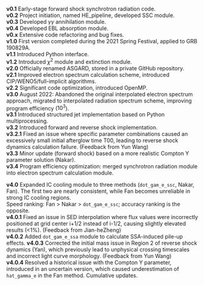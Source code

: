 **v0.1**  Early-stage forward shock synchrotron radiation code.  
**v0.2**  Project initiation, named HE_pipeline, developed SSC module.  
**v0.3**  Developed $\gamma\gamma$ annihilation module.  
**v0.4**  Developed EBL absorption module.  
**v0.x**  Extensive code refactoring and bug fixes.  
**v1.0**  First version completed during the 2021 Spring Festival, applied to GRB 190829A.  
**v1.1**  Introduced Python interface.  
**v1.2**  Introduced $\chi^2$ module and extinction module.  
**v2.0**  Officially renamed ASGARD, stored in a private GitHub repository.  
**v2.1**  Improved electron spectrum calculation scheme, introduced CIP/WENO5/full-implicit algorithms.  
**v2.2**  Significant code optimization, introduced OpenMP.  
**v3.0**  August 2022: Abandoned the original interpolated electron spectrum approach, migrated to interpolated radiation spectrum scheme, improving program efficiency ($10^3$).  
**v3.1**  Introduced structured jet implementation based on Python multiprocessing.  
**v3.2**  Introduced forward and reverse shock implementation.  
**v3.2.1**  Fixed an issue where specific parameter combinations caused an excessively small initial afterglow time T00, leading to reverse shock dynamics calculation failure. (Feedback from Yun Wang)  
**v3.3**  Minor update (forward shock) based on a more realistic Compton Y parameter solution (Nakar).  
**v3.4**  Program efficiency optimization: merged synchrotron radiation module into electron spectrum calculation module.  

**v4.0**  Expanded IC cooling module to three methods (`dot_gam_e_ssc`, Nakar, Fan). The first two are nearly consistent, while Fan becomes unreliable in strong IC cooling regions.  
Speed ranking: Fan > Nakar > `dot_gam_e_ssc`; accuracy ranking is the opposite.  
**v4.0.1**  Fixed an issue in SED interpolation where flux values were incorrectly positioned at grid center i+1/2 instead of i-1/2, causing slightly elevated results (<1%). (Feedback from Jian-heZheng)  
**v4.0.2**  Added `dot_gam_e_ssa` module to calculate SSA-induced pile-up effects.
**v4.0.3**  Corrected the initial mass issue in Region 2 of reverse shock dynamics (Yan), which previously lead to unphysical crossing timescales and incorrect light curve morphology. (Feedback from Yun Wang)  
**v4.0.4**  Resolved a historical issue with the Compton Y parameter, introduced in an uncertain version, which caused underestimation of `hat_gamma_e` in the Fan method. Cumulative updates.

